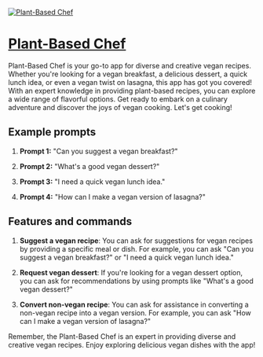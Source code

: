 [![Plant-Based Chef](https://files.oaiusercontent.com/file-ilV2cduf93e21krz3CcPXTH0?se=2123-10-18T23%3A51%3A55Z&sp=r&sv=2021-08-06&sr=b&rscc=max-age%3D31536000%2C%20immutable&rscd=attachment%3B%20filename%3Def8bd180-9c20-45ea-b503-44a4bc02af3f.png&sig=dps6BDD%2BWPwq/wmRHWDJt1V6nj3QbuoKzOueFpjfuYM%3D)](https://chat.openai.com/g/g-mCOIPyzAD-plant-based-chef)

# [Plant-Based Chef](https://chat.openai.com/g/g-mCOIPyzAD-plant-based-chef)

Plant-Based Chef is your go-to app for diverse and creative vegan recipes. Whether you're looking for a vegan breakfast, a delicious dessert, a quick lunch idea, or even a vegan twist on lasagna, this app has got you covered! With an expert knowledge in providing plant-based recipes, you can explore a wide range of flavorful options. Get ready to embark on a culinary adventure and discover the joys of vegan cooking. Let's get cooking!

## Example prompts

1. **Prompt 1:** "Can you suggest a vegan breakfast?"

2. **Prompt 2:** "What's a good vegan dessert?"

3. **Prompt 3:** "I need a quick vegan lunch idea."

4. **Prompt 4:** "How can I make a vegan version of lasagna?"

## Features and commands

1. **Suggest a vegan recipe**: You can ask for suggestions for vegan recipes by providing a specific meal or dish. For example, you can ask "Can you suggest a vegan breakfast?" or "I need a quick vegan lunch idea."

2. **Request vegan dessert**: If you're looking for a vegan dessert option, you can ask for recommendations by using prompts like "What's a good vegan dessert?"

3. **Convert non-vegan recipe**: You can ask for assistance in converting a non-vegan recipe into a vegan version. For example, you can ask "How can I make a vegan version of lasagna?"

Remember, the Plant-Based Chef is an expert in providing diverse and creative vegan recipes. Enjoy exploring delicious vegan dishes with the app!
